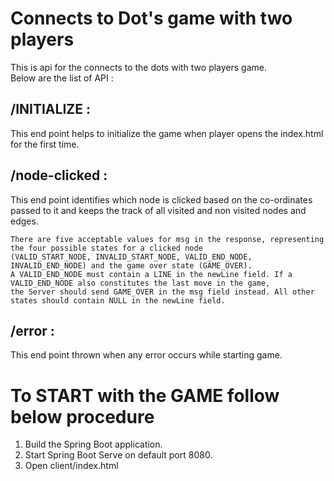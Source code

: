 # Connects to Dot's game with two players

This is api for the connects to the dots with two players game.<br>
Below are the list of API :

## /INITIALIZE :

<p> This end point helps to initialize the game when player opens the index.html for the first time.</p>

## /node-clicked :

<p> This end point identifies which node is clicked based on the co-ordinates passed to it and keeps the track of all visited and non visited nodes and edges.<br>

    There are five acceptable values for msg in the response, representing the four possible states for a clicked node
    (VALID_START_NODE, INVALID_START_NODE, VALID_END_NODE, INVALID_END_NODE) and the game over state (GAME_OVER).
    A VALID_END_NODE must contain a LINE in the newLine field. If a VALID_END_NODE also constitutes the last move in the game,
    the Server should send GAME_OVER in the msg field instead. All other states should contain NULL in the newLine field.
</p>

## /error :

<p> This end point thrown when any error occurs while starting game. </p>


# To START with the GAME follow below procedure <br>

1. Build the Spring Boot application. <br>
2. Start Spring Boot Serve on default port 8080. <br>
3. Open client/index.html <br>
